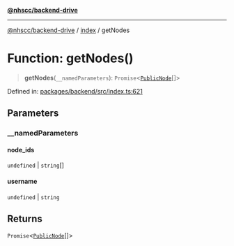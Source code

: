 [**@nhscc/backend-drive**](../../README.md)

***

[@nhscc/backend-drive](../../README.md) / [index](../README.md) / getNodes

# Function: getNodes()

> **getNodes**(`__namedParameters`): `Promise`\<[`PublicNode`](../../db/type-aliases/PublicNode.md)[]\>

Defined in: [packages/backend/src/index.ts:621](https://github.com/nhscc/drive.api.hscc.bdpa.org/blob/778d79f3487f712a80fb10da82bed3843d3db5fd/packages/backend/src/index.ts#L621)

## Parameters

### \_\_namedParameters

#### node_ids

`undefined` \| `string`[]

#### username

`undefined` \| `string`

## Returns

`Promise`\<[`PublicNode`](../../db/type-aliases/PublicNode.md)[]\>
